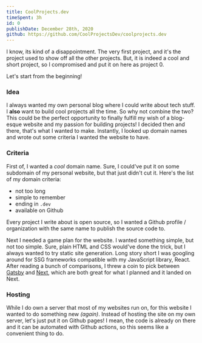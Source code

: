 ```yaml
---
title: CoolProjects.dev
timeSpent: 3h
id: 0
publishDate: December 28th, 2020
github: https://github.com/CoolProjectsDev/coolprojects.dev
---
```


I know, its kind of a disappointment. The very first project, and it's the project used to show off all the other projects. But, it is indeed a cool and short project, so I compromised and put it on here as project 0.

Let's start from the beginning!

### Idea

I always wanted my own personal blog where I could write about tech stuff. I **also** want to build cool projects all the time. So why not combine the two? This could be the perfect opportunity to finally fulfill my wish of a blog-esque website and my passion for building projects! I decided then and there, that's what I wanted to make. Instantly, I looked up domain names and wrote out some criteria I wanted the website to have.

### Criteria

First of, I wanted a *cool* domain name. Sure, I could've put it on some subdomain of my personal website, but that just didn't cut it. Here's the list of my domain criteria:

* not too long
* simple to remember
* ending in `.dev`
* available on Github

Every project I write about is open source, so I wanted a Github profile / organization with the same name to publish the source code to.

Next I needed a game plan for the website. I wanted something simple, but not too simple. Sure, plain HTML and CSS would've done the trick, but I always wanted to try static site generation. Long story short I was googling around for SSG frameworks compatible with my JavaScript library, React. After reading a bunch of comparisons, I threw a coin to pick between [Gatsby](https://www.gatsbyjs.com/) and [Next](https://nextjs.org/), which are both great for what I planned and it landed on Next.

### Hosting

While I do own a server that most of my websites run on, for this website I wanted to do something new *(again)*. Instead of hosting the site on my own server, let's just put it on Github pages! I mean, the code is already on there and it can be automated with Github actions, so this seems like a convenient thing to do.
